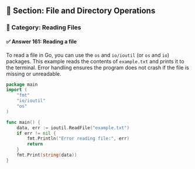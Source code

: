 ## 📘 Section: File and Directory Operations  
### 🔹 Category: Reading Files  
#### ✅ Answer 161: Reading a file

To read a file in Go, you can use the `os` and `io/ioutil` (or `os` and `io`) packages. This example reads the contents of `example.txt` and prints it to the terminal. Error handling ensures the program does not crash if the file is missing or unreadable.

```go
package main
import (
    "fmt"
    "io/ioutil"
    "os"
)

func main() {
    data, err := ioutil.ReadFile("example.txt")
    if err != nil {
        fmt.Println("Error reading file:", err)
        return
    }
    fmt.Print(string(data))
}
```
